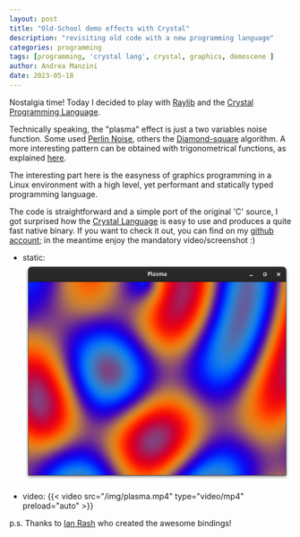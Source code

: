 ```yaml
---
layout: post
title: "Old-School demo effects with Crystal"
description: "revisiting old code with a new programming language"
categories: programming
tags: [programming, 'crystal lang', crystal, graphics, demoscene ]
author: Andrea Manzini
date: 2023-05-18
---
```


Nostalgia time! Today I decided to play with [Raylib](https://www.raylib.com/index.html) and the [Crystal Programming Language](https://crystal-lang.org/). 

Technically speaking, the "plasma" effect is just a two variables noise function. Some used [Perlin Noise](https://en.wikipedia.org/wiki/Perlin_noise), others the [Diamond-square](https://en.wikipedia.org/wiki/Diamond-square_algorithm) algorithm. A more interesting pattern can be obtained with trigonometrical functions, as explained [here](https://lodev.org/cgtutor/plasma.html).

The interesting part here is the easyness of graphics programming in a Linux environment with a high level, yet performant and statically typed programming language.

The code is straightforward and a simple port of the original 'C' source, I got surprised how the [Crystal Language](https://crystal-lang.org/) is easy to use and produces a quite fast native binary. If you want to check it out, you can find on my [github account](https://github.com/ilmanzo/plasmademo); in the meantime enjoy the mandatory video/screenshot :)

- static:
![plasma](/img/plasma.png)

- video:
{{< video src="/img/plasma.mp4" type="video/mp4" preload="auto" >}}

p.s. Thanks to [Ian Rash](https://github.com/sol-vin/raylib-cr) who created the awesome bindings! 